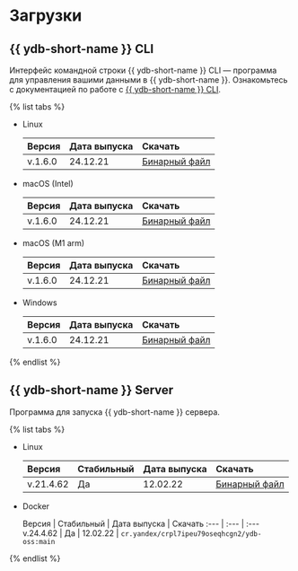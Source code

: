 # Загрузки

## {{ ydb-short-name }} CLI

Интерфейс командной строки {{ ydb-short-name }} CLI — программа для управления вашими данными в {{ ydb-short-name }}.
Ознакомьтесь с документацией по работе с [{{ ydb-short-name }} CLI](../reference/ydb-cli/index.md).

{% list tabs %}

- Linux

  Версия | Дата выпуска | Скачать
  :--- | :--- | :---
  v.1.6.0 | 24.12.21  | [Бинарный файл](https://storage.yandexcloud.net/yandexcloud-ydb/release/1.6.0/linux/amd64/ydb)

- macOS (Intel)

  Версия | Дата выпуска | Скачать
  :--- | :--- | :---
  v.1.6.0 | 24.12.21 | [Бинарный файл](https://storage.yandexcloud.net/yandexcloud-ydb/release/1.6.0/darwin/amd64/ydb)

- macOS (M1 arm)

  Версия | Дата выпуска | Скачать
  :--- | :--- | :---
  v.1.6.0 | 24.12.21  | [Бинарный файл](https://storage.yandexcloud.net/yandexcloud-ydb/release/1.6.0/darwin/arm64/ydb)

- Windows

  Версия | Дата выпуска | Скачать
  :--- | :--- | :---
  v.1.6.0 | 24.12.21  | [Бинарный файл](https://storage.yandexcloud.net/yandexcloud-ydb/release/1.6.0/windows/amd64/ydb.exe)

{% endlist %}

## {{ ydb-short-name }} Server

Программа для запуска {{ ydb-short-name }} сервера.

{% list tabs %}

- Linux

  Версия | Стабильный | Дата выпуска | Скачать
  :--- | :--- | :--- | :---
  v.21.4.62 | Да | 12.02.22 | [Бинарный файл](https://binaries.ydb.tech/ydbd-main-linux-amd64.tar.gz)

- Docker

  Версия | Стабильный | Дата выпуска | Скачать
  :--- | :--- | :---
  v.24.4.62 | Да | 12.02.22 | `cr.yandex/crpl7ipeu79oseqhcgn2/ydb-oss:main`

{% endlist %}
